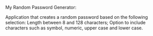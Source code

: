 My Random Password Generator:

Application that creates a random password based on the following selection:
Length between 8 and 128 characters;
Option to include characters such as symbol, numeric, upper case and lower case.
